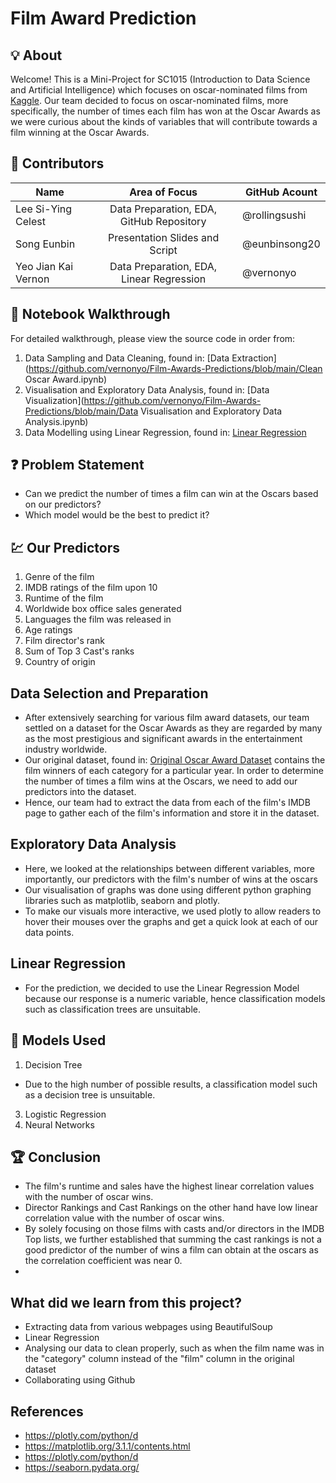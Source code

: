 # Film Award Prediction

## 💡 About

Welcome! This is a Mini-Project for SC1015 (Introduction to Data Science and Artificial Intelligence) which focuses on oscar-nominated films from [Kaggle](https://www.kaggle.com/datasets/unanimad/the-oscar-award). Our team decided to focus on oscar-nominated films, more specifically, the number of times each film has won at the Oscar Awards as we were curious about the kinds of variables that will contribute towards a film winning at the Oscar Awards.
  
## 🧠 Contributors

| Name              |                     Area of Focus                     |GitHub Acount|
|---|:---:|---|
| Lee Si-Ying Celest|        Data Preparation, EDA, GitHub Repository        |@rollingsushi|
| Song Eunbin  |     Presentation Slides and Script     |@eunbinsong20|
| Yeo Jian Kai Vernon |       Data Preparation, EDA, Linear Regression        |@vernonyo|

## 🏃 Notebook Walkthrough
For detailed walkthrough, please view the source code in order from:

1. Data Sampling and Data Cleaning, found in: [Data Extraction](https://github.com/vernonyo/Film-Awards-Predictions/blob/main/Clean Oscar Award.ipynb)
2. Visualisation and Exploratory Data Analysis, found in: [Data Visualization](https://github.com/vernonyo/Film-Awards-Predictions/blob/main/Data Visualisation and Exploratory Data Analysis.ipynb)
3. Data Modelling using Linear Regression, found in: [Linear Regression](https://github.com/vernonyo/Film-Awards-Predictions/blob/main/Prediction.ipynb)

## ❓ Problem Statement

- Can we predict the number of times a film can win at the Oscars based on our predictors?
- Which model would be the best to predict it?

## 💹 Our Predictors
1. Genre of the film
2. IMDB ratings of the film upon 10
3. Runtime of the film
4. Worldwide box office sales generated
5. Languages the film was released in
6. Age ratings
7. Film director's rank
8. Sum of Top 3 Cast's ranks
9. Country of origin

## Data Selection and Preparation
- After extensively searching for various film award datasets, our team settled on a dataset for the Oscar Awards as they are regarded by many as the most prestigious and significant awards in the entertainment industry worldwide. 
- Our original dataset, found in: [Original Oscar Award Dataset](https://github.com/vernonyo/Film-Awards-Predictions/blob/main/datasets/original/the_oscar_award.csv) contains the film winners of each category for a particular year. In order to determine the number of times a film wins at the Oscars, we need to add our predictors into the dataset.
- Hence, our team had to extract the data from each of the film's IMDB page to gather each of the film's information and store it in the dataset.

## Exploratory Data Analysis
- Here, we looked at the relationships between different variables, more importantly, our predictors with the film's number of wins at the oscars
- Our visualisation of graphs was done using different python graphing libraries such as matplotlib, seaborn and plotly.
- To make our visuals more interactive, we used plotly to allow readers to hover their mouses over the graphs and get a quick look at each of our data points.

## Linear Regression
- For the prediction, we decided to use the Linear Regression Model because our response is a numeric variable, hence classification models such as classification trees are unsuitable.

## 🤖 Models Used
1. Decision Tree
- Due to the high number of possible results, a classification model such as a decision tree is unsuitable.
3. Logistic Regression
4. Neural Networks

## 🏆 Conclusion
- The film's runtime and sales have the highest linear correlation values with the number of oscar wins.
- Director Rankings and Cast Rankings on the other hand have low linear correlation value with the number of oscar wins.
- By solely focusing on those films with casts and/or directors in the IMDB Top lists, we further established that summing the cast rankings is not a good predictor of the number of wins a film can obtain at the oscars as the correlation coefficient was near 0.
- 

## What did we learn from this project?
- Extracting data from various webpages using BeautifulSoup
- Linear Regression
- Analysing our data to clean properly, such as when the film name was in the "category" column instead of the "film" column in the original dataset
- Collaborating using Github


## References
- <https://plotly.com/python/d>
- <https://matplotlib.org/3.1.1/contents.html>
- <https://plotly.com/python/d>
- <https://seaborn.pydata.org/>
